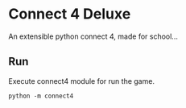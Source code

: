 # Connect 4 Deluxe

An extensible python connect 4, made for school...

## Run

Execute connect4 module for run the game.
```
python -m connect4
```